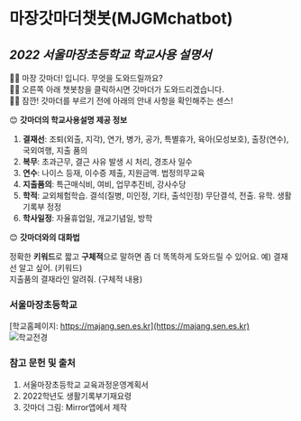 # **마장갓마더챗봇(MJGMchatbot)**
## *2022 서울마장초등학교 학교사용 설명서*
  👩‍🦱 마장 갓마더! 입니다. 무엇을 도와드릴까요?  
  👩‍🦱 오른쪽 아래 챗봇창을 클릭하시면 갓마더가 도와드리겠습니다.  
  👩‍🦱 잠깐! 갓마더를 부르기 전에 아래의 안내 사항을 확인해주는 센스!  
  
  
😊 **갓마더의 학교사용설명 제공 정보**

  1. **결재선**: 조퇴(외출, 지각), 연가, 병가, 공가, 특별휴가, 
            육아(모성보호), 출장(연수), 국외여행, 지출 품의
  2. **복무**: 초과근무, 결근 사유 발생 시 처리, 경조사 일수
  3. **연수**: 나이스 등재, 이수증 제출, 지원금액. 법정의무교육
  4. **지출품의**: 특근매식비, 여비, 업무추진비, 강사수당
  5. **학적**: 교외체험학습. 결석(질병, 미인정, 기타, 출석인정) 
         무단결석, 전출. 유학. 생활기록부 정정
  6. **학사일정**: 자율휴업일, 개교기념일, 방학 


😊 **갓마더와의 대화법**

  정확한 **키워드**로 짧고 **구체적**으로 말하면 좀 더 똑똑하게 도와드릴 수 있어요. 
   예) 결재선 알고 싶어. (키워드)  
       지출품의 결재라인 알려줘. (구체적 내용)


### 서울마장초등학교 

[학교홈페이지: https://majang.sen.es.kr](https://majang.sen.es.kr)   
![학교전경](https://github.com/leja21/MJGMbot/issues/4#issue-1228443068)


### **참고 문헌 및 출처**

1. 서울마장초등학교 교육과정운영계획서
2. 2022학년도 생활기록부기재요령
3. 갓마더 그림: Mirror앱에서 제작

